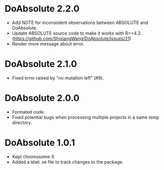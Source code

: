 # DoAbsolute 2.2.0

* Add NOTE for inconsistent observations between ABSOLUTE and DoAbsolute.
* Update ABSOLUTE source code to make it works with R>=4.2. (https://github.com/ShixiangWang/DoAbsolute/issues/21)
* Render more message about error.

# DoAbsolute 2.1.0

* Fixed error raised by "no mutation left" (#9).

# DoAbsolute 2.0.0

* Formated code.
* Fixed potential bugs when processing multiple projects in a same temp directory.

# DoAbsolute 1.0.1

* Kept chromosome X
* Added a `NEWS.md` file to track changes to the package.
